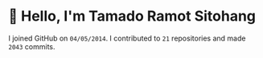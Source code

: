 # :wave: Hello, I'm Tamado Ramot Sitohang

I joined GitHub on `04/05/2014`. I contributed to `21` repositories and made `2043` commits.
